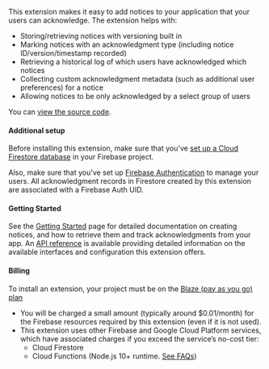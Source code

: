 This extension makes it easy to add notices to your application that your users can acknowledge. The extension helps with:

- Storing/retrieving notices with versioning built in
- Marking notices with an acknowledgment type (including notice ID/version/timestamp recorded)
- Retrieving a historical log of which users have acknowledged which notices
- Collecting custom acknowledgment metadata (such as additional user preferences) for a notice
- Allowing notices to be only acknowledged by a select group of users

You can [view the source code](https://github.com/FirebaseExtended/karas-coffee).

#### Additional setup

Before installing this extension, make sure that you've [set up a Cloud Firestore database](https://firebase.google.com/docs/firestore/quickstart) in your Firebase project.

Also, make sure that you've set up [Firebase Authentication](https://firebase.google.com/docs/auth) to manage your users. All acknowledgment records in Firestore created by this extension are associated with a Firebase Auth UID.

#### Getting Started

See the [Getting Started](https://extensions.invertase.dev/firestore-record-acknowledgments) page for detailed documentation on creating notices, and how to retrieve them and track acknowledgments from your app. An [API reference](https://extensions.invertase.dev/firestore-record-acknowledgments/reference) is available providing detailed information on the available interfaces and configuration this extension offers.

#### Billing

To install an extension, your project must be on the [Blaze (pay as you go) plan](https://firebase.google.com/pricing)

- You will be charged a small amount (typically around $0.01/month) for the Firebase resources required by this extension (even if it is not used).
- This extension uses other Firebase and Google Cloud Platform services, which have associated charges if you exceed the service’s no-cost tier:
  - Cloud Firestore
  - Cloud Functions (Node.js 10+ runtime. [See FAQs](https://firebase.google.com/support/faq#extensions-pricing))
